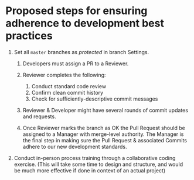 # Proposed steps for ensuring adherence to development best practices

1. Set all `master` branches as *protected* in branch Settings.

   1. Developers must assign a PR to a Reviewer.

   2. Reviewer completes the following:

      1. Conduct standard code review
      2. Confirm clean commit history
      3. Check for sufficiently-descriptive commit messages
   3. Reviewer & Developer might have several rounds of commit updates and requests.
   4. Once Reviewer marks the branch as OK the Pull Request should be assigned to a Manager with merge-level authority. The Manager is the final step in making sure the Pull Request & associated Commits adhere to our new development standards.
2. Conduct in-person process training through a collaborative coding exercise. (This will take some time to design and structure, and would be much more effective if done in context of an actual project)

